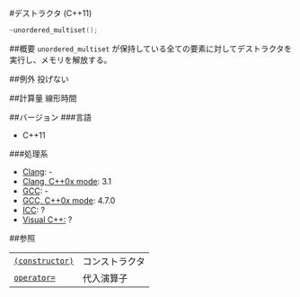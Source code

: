 #デストラクタ (C++11)
```cpp
~unordered_multiset();
```

##概要
`unordered_multiset` が保持している全ての要素に対してデストラクタを実行し、メモリを解放する。


##例外
投げない


##計算量
線形時間


##バージョン
###言語
- C++11

###処理系
- [Clang](/implementation.md#clang): -
- [Clang, C++0x mode](/implementation.md#clang): 3.1
- [GCC](/implementation.md#gcc): -
- [GCC, C++0x mode](/implementation.md#gcc): 4.7.0
- [ICC](/implementation.md#icc): ?
- [Visual C++:](/implementation.md#visual_cpp) ?

##参照

|                                            |                |
|--------------------------------------------|----------------|
| [`(constructor)`](./unordered_multiset.md) | コンストラクタ |
| [`operator=`](./op_assign.md)              | 代入演算子     |

